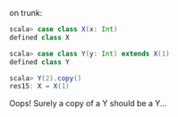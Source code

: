 on trunk:
```scala
scala> case class X(x: Int)
defined class X

scala> case class Y(y: Int) extends X(1)
defined class Y

scala> Y(2).copy()
res15: X = X(1)
```

Oops!  Surely a copy of a Y should be a Y...
